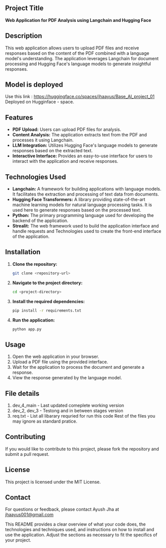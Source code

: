 ## Project Title
**Web Application for PDF Analysis using Langchain and Hugging Face**

## Description
This web application allows users to upload PDF files and receive responses based on the content of the PDF combined with a language model's understanding. The application leverages Langchain for document processing and Hugging Face's language models to generate insightful responses.

## Model is deployed 
Use this link : https://huggingface.co/spaces/jhaayus/Base_AI_project_01 
Deployed on Hugginface - space. 

## Features
- **PDF Upload:** Users can upload PDF files for analysis.
- **Content Analysis:** The application extracts text from the PDF and processes it using Langchain.
- **LLM Integration:** Utilizes Hugging Face's language models to generate responses based on the extracted text.
- **Interactive Interface:** Provides an easy-to-use interface for users to interact with the application and receive responses.

## Technologies Used
- **Langchain:** A framework for building applications with language models. It facilitates the extraction and processing of text data from documents.
- **Hugging Face Transformers:** A library providing state-of-the-art machine learning models for natural language processing tasks. It is used here to generate responses based on the processed text.
- **Python:** The primary programming language used for developing the backend of the application.
- **Strealit:** The web framework used to build the application interface and handle requests and Technologies used to create the front-end interface of the application.

## Installation
1. **Clone the repository:**
   ```bash
   git clone <repository-url>
   ```
2. **Navigate to the project directory:**
   ```bash
   cd <project-directory>
   ```
3. **Install the required dependencies:**
   ```bash
   pip install -r requirements.txt
   ```
4. **Run the application:**
   ```bash
   python app.py
   ```

## Usage
1. Open the web application in your browser.
2. Upload a PDF file using the provided interface.
3. Wait for the application to process the document and generate a response.
4. View the response generated by the language model.

## File details
1. dev_4_main - Last updated comeplete working version 
2. dev_2, dev_3 - Testong and in between stages version
3. req.txt - List all libarary requried for run this code
Rest of the files you may ignore as standard pratice.

## Contributing
If you would like to contribute to this project, please fork the repository and submit a pull request.

## License
This project is licensed under the MIT License.

## Contact
For questions or feedback, please contact Ayush Jha at jhaayus001@gmail.com 

This README provides a clear overview of what your code does, the technologies and techniques used, and instructions on how to install and use the application. Adjust the sections as necessary to fit the specifics of your project.
